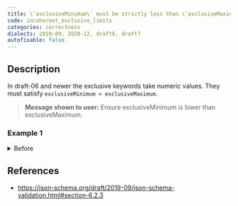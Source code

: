 ```yaml
---
title: \`exclusiveMinimum\` must be strictly less than \`exclusiveMaximum\`
code: incoherent_exclusive_limits
categories: correctness
dialects: 2019-09, 2020-12, draft6, draft7
autofixable: false
---
```


## Description
In draft-06 and newer the exclusive keywords take numeric values. They must satisfy `exclusiveMinimum < exclusiveMaximum`.

> **Message shown to user:**
> Ensure exclusiveMinimum is lower than exclusiveMaximum.

### Example 1
<details><summary>Before</summary>

```json
{
  "$schema": "https://json-schema.org/draft/2020-12/schema",
  "type": "number",
  "exclusiveMaximum": 50,
  "exclusiveMinimum": 100
}
```
</details>

## References
* <https://json-schema.org/draft/2019-09/json-schema-validation.html#section-6.2.3>
